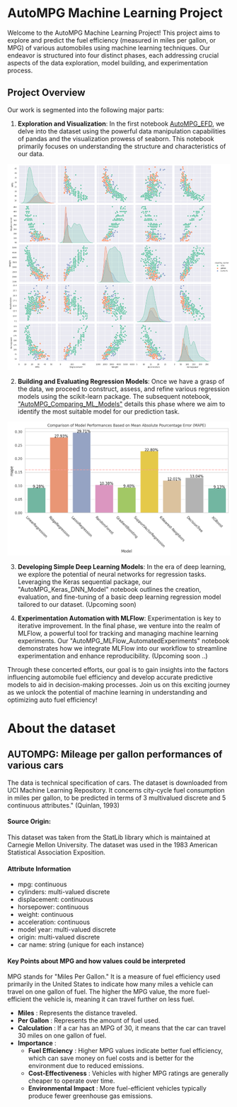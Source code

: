 ﻿# AutoMPG Machine Learning Project 

Welcome to the AutoMPG Machine Learning Project! This project aims to explore and predict the fuel efficiency (measured in miles per gallon, or MPG) of various automobiles using machine learning techniques. Our endeavor is structured into four distinct phases, each addressing crucial aspects of the data exploration, model building, and experimentation process.

## Project Overview

Our work is segmented into the following major parts:

1. **Exploration and Visualization**: In the first notebook [AutoMPG_EFD](https://github.dev/NalayaData/AutoMPG_ML_project/blob/main/AutoMPG_EDA.ipynb), we delve into the dataset using the powerful data manipulation capabilities of pandas and the visualization prowess of seaborn. This notebook primarily focuses on understanding the structure and characteristics of our data.

![AutoMPG_PairPlot](./images/AutoMPG_PairPlot.png)

2. **Building and Evaluating Regression Models**: Once we have a grasp of the data, we proceed to construct, assess, and refine various regression models using the scikit-learn package. The subsequent notebook, ["AutoMPG_Comparing_ML_Models"](https://github.dev/NalayaData/AutoMPG_ML_project/blob/main/AutoMPG_Comparing_ML_Models.ipynb) details this phase where we aim to identify the most suitable model for our prediction task. 

![AutoMPG_ML_MAPE_Compare](./images/AutoMPG_ML_MAPE_Compare.png)

3. **Developing Simple Deep Learning Models**: In the era of deep learning, we explore the potential of neural networks for regression tasks. Leveraging the Keras sequential package, our "AutoMPG_Keras_DNN_Model" notebook outlines the creation, evaluation, and fine-tuning of a basic deep learning regression model tailored to our dataset. (Upcoming soon)

4. **Experimentation Automation with MLFlow**: Experimentation is key to iterative improvement. In the final phase, we venture into the realm of MLFlow, a powerful tool for tracking and managing machine learning experiments. Our "AutoMPG_MLFlow_AutomatedExperiments" notebook demonstrates how we integrate MLFlow into our workflow to streamline experimentation and enhance reproducibility. (Upcoming soon ..)

Through these concerted efforts, our goal is to gain insights into the factors influencing automobile fuel efficiency and develop accurate predictive models to aid in decision-making processes.
Join us on this exciting journey as we unlock the potential of machine learning in understanding and optimizing auto fuel efficiency!

# About the dataset

## AUTOMPG: Mileage per gallon performances of various cars

The data is technical specification of cars. The dataset is downloaded from UCI Machine Learning Repository. It concerns city-cycle fuel consumption in miles per gallon, to be predicted in terms of 3 multivalued discrete and 5 continuous attributes." (Quinlan, 1993)

#### Source Origin: 

This dataset was taken from the StatLib library which is maintained at Carnegie Mellon University. The dataset was used in the 1983 American Statistical Association Exposition.

#### Attribute Information

-  mpg: continuous
- cylinders: multi-valued discrete
- displacement: continuous
- horsepower: continuous
- weight: continuous
- acceleration: continuous
- model year: multi-valued discrete
- origin: multi-valued discrete
- car name: string (unique for each instance)

#### Key Points about MPG and how values could be interpreted

MPG stands for "Miles Per Gallon." It is a measure of fuel efficiency used primarily in the United States to indicate how many miles a vehicle can travel on one gallon of fuel. The higher the MPG value, the more fuel-efficient the vehicle is, meaning it can travel further on less fuel.

- **Miles** : Represents the distance traveled.
- **Per Gallon** : Represents the amount of fuel used.
- **Calculation** : If a car has an MPG of 30, it means that the car can travel 30 miles on one gallon of fuel.
- **Importance** :
    - **Fuel Efficiency** : Higher MPG values indicate better fuel efficiency, which can save money on fuel costs and is better for the environment due to reduced emissions.
    - **Cost-Effectiveness** : Vehicles with higher MPG ratings are generally cheaper to operate over time.
    - **Environmental Impact** : More fuel-efficient vehicles typically produce fewer greenhouse gas emissions.




